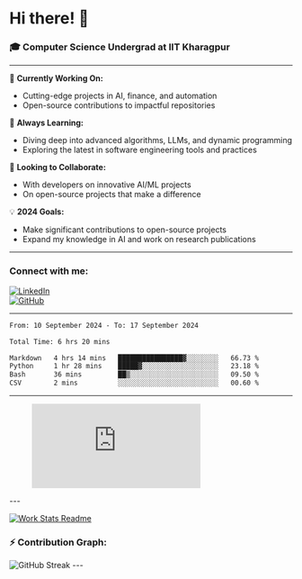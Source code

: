 # Hi there! 👋

### 🎓 Computer Science Undergrad at IIT Kharagpur

---

🔭 **Currently Working On:**  
- Cutting-edge projects in AI, finance, and automation  
- Open-source contributions to impactful repositories

🌱 **Always Learning:**  
- Diving deep into advanced algorithms, LLMs, and dynamic programming  
- Exploring the latest in software engineering tools and practices

👯 **Looking to Collaborate:**  
- With developers on innovative AI/ML projects  
- On open-source projects that make a difference

💡 **2024 Goals:**  
- Make significant contributions to open-source projects  
- Expand my knowledge in AI and work on research publications

---

### Connect with me:

[![LinkedIn](https://img.shields.io/badge/LinkedIn-0077B5?style=for-the-badge&logo=linkedin&logoColor=white)](https://www.linkedin.com/in/sesidadi)  
[![GitHub](https://img.shields.io/badge/GitHub-181717?style=for-the-badge&logo=github&logoColor=white)](https://github.com/sesiii)

---
<!--START_SECTION:waka-->

```txt
From: 10 September 2024 - To: 17 September 2024

Total Time: 6 hrs 20 mins

Markdown   4 hrs 14 mins   ████████████████▓░░░░░░░░   66.73 %
Python     1 hr 28 mins    █████▓░░░░░░░░░░░░░░░░░░░   23.18 %
Bash       36 mins         ██▒░░░░░░░░░░░░░░░░░░░░░░   09.50 %
CSV        2 mins          ░░░░░░░░░░░░░░░░░░░░░░░░░   00.60 %
```

<!--END_SECTION:waka-->
---
<figure><embed src="https://wakatime.com/share/@81d5e6c4-c575-43e6-9a9e-85ed25517f53/42cf003a-18dd-42ef-bded-df01146821f2.svg"></embed></figure>
---

[![Work Stats Readme](https://github.com/sesiii/sesiii/actions/workflows/main.yml/badge.svg)](https://github.com/sesiii/sesiii/actions/workflows/main.yml)

### ⚡ Contribution Graph:

<img src="https://streak-stats.demolab.com/?user=sesiii&theme=radical" alt="GitHub Streak" />
---


